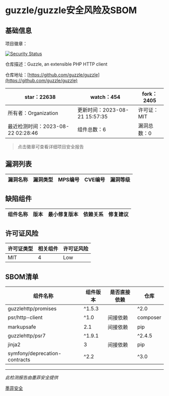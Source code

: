 # guzzle/guzzle安全风险及SBOM

## 基础信息

项目徽章：

[![Security Status](https://www.murphysec.com/platform3/v31/badge/1693691546204270592.svg)](https://www.murphysec.com/console/report/1693691544937590784/1693691546204270592)

仓库描述：Guzzle, an extensible PHP HTTP client

仓库地址：[https://github.com/guzzle/guzzle](https://github.com/guzzle/guzzle)

| star：22638 | watch：454 | fork：2405 |
| ----------- | -------------- | ------------ |
| 所有者：Organization | 更新时间：2023-08-21 15:57:35 | 许可证：MIT |
| 最近检测时间：2023-08-22 02:28:46 | 组件总数：6 | 漏洞总数：0 |

> 点击徽章可查看详细项目安全报告



## 漏洞列表

| 漏洞名称 | 漏洞类型 | MPS编号 | CVE编号 | 漏洞等级 |
| ------- | ------ | ------- | ------ | ----- |





## 缺陷组件

| 组件名称 | 版本 | 最小修复版本 | 依赖关系 | 修复建议 |
| -------- | ---- | ------------ | -------- | -------- |





## 许可证风险

| 许可证类型 | 相关组件 | 许可证风险 |
| ---------- | -------- | ---------- |
|MIT|4|Low|




## SBOM清单

| 组件名称 | 组件版本 | 是否直接依赖 | 仓库 |
| -------- | -------- | ------------ | ---- |
|guzzlehttp/promises|^1.5.3 || ^2.0|间接依赖|composer|
|psr/http-client|^1.0|间接依赖|composer|
|markupsafe|2.1|间接依赖|pip|
|guzzlehttp/psr7|^1.9.1 || ^2.4.5|间接依赖|composer|
|jinja2|3|间接依赖|pip|
|symfony/deprecation-contracts|^2.2 || ^3.0|间接依赖|composer|


------

*此检测报告由墨菲安全提供*

[墨菲安全](www.murphysec.com)